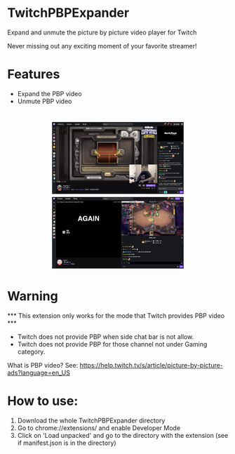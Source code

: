 # TwitchPBPExpander
Expand and unmute the picture by picture video player for Twitch

Never missing out any exciting moment of your favorite streamer!

# Features
 - Expand the PBP video
 - Unmute PBP video
 
 <h1 align="center">
  <img width="300" src="Samples/original_sample.png" alt="Original Sample" />
  <img width="300" src="Samples/expanded_sample.png" alt="Expanded Sample" />
  <br/>
</h1>

# Warning
*** This extension only works for the mode that Twitch provides PBP video ***
 - Twitch does not provide PBP when side chat bar is not allow.
 - Twitch does not provide PBP for those channel not under Gaming category.

What is PBP video?
See: https://help.twitch.tv/s/article/picture-by-picture-ads?language=en_US

# How to use:
1. Download the whole TwitchPBPExpander directory
2. Go to chrome://extensions/ and enable Developer Mode
3. Click on 'Load unpacked' and go to the directory with the extension (see if manifest.json is in the directory)

